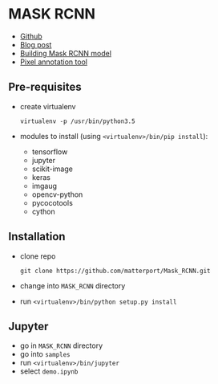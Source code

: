 # MASK RCNN

* [Github](https://github.com/matterport/Mask_RCNN)
* [Blog post](https://engineering.matterport.com/splash-of-color-instance-segmentation-with-mask-r-cnn-and-tensorflow-7c761e238b46)
* [Building Mask RCNN model](https://towardsdatascience.com/building-a-custom-mask-rcnn-model-with-tensorflow-object-detection-952f5b0c7ab4)
* [Pixel annotation tool](https://github.com/abreheret/PixelAnnotationTool)

## Pre-requisites

* create virtualenv

  ```
  virtualenv -p /usr/bin/python3.5
  ```

* modules to install (using `<virtualenv>/bin/pip install`):

  * tensorflow
  * jupyter
  * scikit-image
  * keras
  * imgaug
  * opencv-python
  * pycocotools
  * cython

## Installation

* clone repo
  
  ```
  git clone https://github.com/matterport/Mask_RCNN.git
  ```

* change into `MASK_RCNN` directory
* run `<virtualenv>/bin/python setup.py install`

## Jupyter

* go in `MASK_RCNN` directory
* go into `samples`
* run `<virtualenv>/bin/jupyter`
* select `demo.ipynb`

